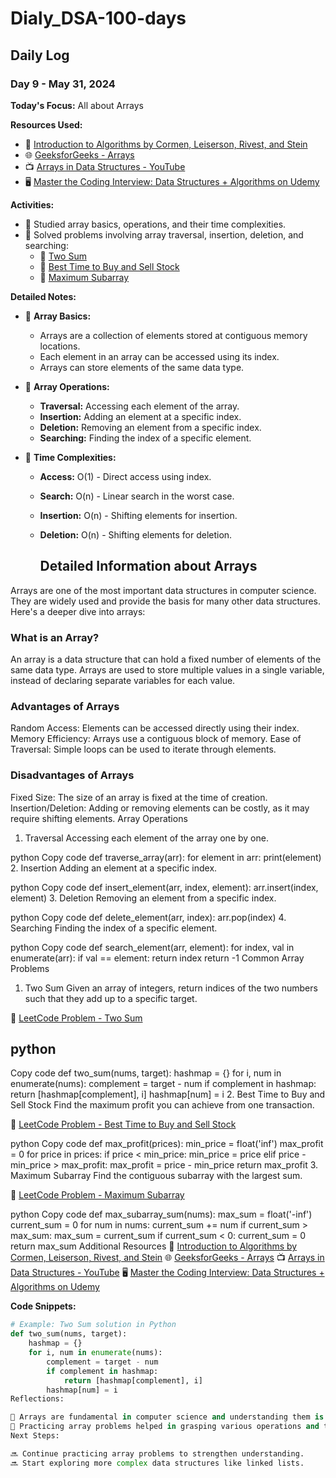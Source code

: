 # Dialy_DSA-100-days

## Daily Log

### Day 9 - May 31, 2024

**Today's Focus:** All about Arrays

**Resources Used:**
- 📖 <a href="https://www.amazon.com/Introduction-Algorithms-3rd-MIT-Press/dp/0262033844">Introduction to Algorithms by Cormen, Leiserson, Rivest, and Stein</a>
- 🌐 <a href="https://www.geeksforgeeks.org/array-data-structure/">GeeksforGeeks - Arrays</a>
- 📺 <a href="https://www.youtube.com/watch?v=0JUN9aDxVmI">Arrays in Data Structures - YouTube</a>
- 🖥️ <a href="https://www.udemy.com/course/master-the-coding-interview-data-structures-algorithms/">Master the Coding Interview: Data Structures + Algorithms on Udemy</a>

**Activities:**
- 📝 Studied array basics, operations, and their time complexities.
- 📌 Solved problems involving array traversal, insertion, deletion, and searching:
  - 🔗 <a href="https://leetcode.com/problems/two-sum/">Two Sum</a>
  - 🔗 <a href="https://leetcode.com/problems/best-time-to-buy-and-sell-stock/">Best Time to Buy and Sell Stock</a>
  - 🔗 <a href="https://leetcode.com/problems/maximum-subarray/">Maximum Subarray</a>

**Detailed Notes:**
- 📝 **Array Basics:**
  - Arrays are a collection of elements stored at contiguous memory locations.
  - Each element in an array can be accessed using its index.
  - Arrays can store elements of the same data type.

- 📝 **Array Operations:**
  - **Traversal:** Accessing each element of the array.
  - **Insertion:** Adding an element at a specific index.
  - **Deletion:** Removing an element from a specific index.
  - **Searching:** Finding the index of a specific element.

- 📝 **Time Complexities:**
  - **Access:** O(1) - Direct access using index.
  - **Search:** O(n) - Linear search in the worst case.
  - **Insertion:** O(n) - Shifting elements for insertion.
  - **Deletion:** O(n) - Shifting elements for deletion.

    ## Detailed Information about Arrays
Arrays are one of the most important data structures in computer science. They are widely used and provide the basis for many other data structures. Here's a deeper dive into arrays:

### What is an Array?
An array is a data structure that can hold a fixed number of elements of the same data type. Arrays are used to store multiple values in a single variable, instead of declaring separate variables for each value.

### Advantages of Arrays
Random Access: Elements can be accessed directly using their index.
Memory Efficiency: Arrays use a contiguous block of memory.
Ease of Traversal: Simple loops can be used to iterate through elements.
### Disadvantages of Arrays
Fixed Size: The size of an array is fixed at the time of creation.
Insertion/Deletion: Adding or removing elements can be costly, as it may require shifting elements.
Array Operations
1. Traversal
Accessing each element of the array one by one.

python
Copy code
def traverse_array(arr):
    for element in arr:
        print(element)
2. Insertion
Adding an element at a specific index.

python
Copy code
def insert_element(arr, index, element):
    arr.insert(index, element)
3. Deletion
Removing an element from a specific index.

python
Copy code
def delete_element(arr, index):
    arr.pop(index)
4. Searching
Finding the index of a specific element.

python
Copy code
def search_element(arr, element):
    for index, val in enumerate(arr):
        if val == element:
            return index
    return -1
Common Array Problems
1. Two Sum
Given an array of integers, return indices of the two numbers such that they add up to a specific target.

🔗 <a href="https://leetcode.com/problems/two-sum/">LeetCode Problem - Two Sum</a>

## python
Copy code
def two_sum(nums, target):
    hashmap = {}
    for i, num in enumerate(nums):
        complement = target - num
        if complement in hashmap:
            return [hashmap[complement], i]
        hashmap[num] = i
2. Best Time to Buy and Sell Stock
Find the maximum profit you can achieve from one transaction.

🔗 <a href="https://leetcode.com/problems/best-time-to-buy-and-sell-stock/">LeetCode Problem - Best Time to Buy and Sell Stock</a>

python
Copy code
def max_profit(prices):
    min_price = float('inf')
    max_profit = 0
    for price in prices:
        if price < min_price:
            min_price = price
        elif price - min_price > max_profit:
            max_profit = price - min_price
    return max_profit
3. Maximum Subarray
Find the contiguous subarray with the largest sum.

🔗 <a href="https://leetcode.com/problems/maximum-subarray/">LeetCode Problem - Maximum Subarray</a>

python
Copy code
def max_subarray_sum(nums):
    max_sum = float('-inf')
    current_sum = 0
    for num in nums:
        current_sum += num
        if current_sum > max_sum:
            max_sum = current_sum
        if current_sum < 0:
            current_sum = 0
    return max_sum
Additional Resources
📖 <a href="https://www.amazon.com/Introduction-Algorithms-3rd-MIT-Press/dp/0262033844">Introduction to Algorithms by Cormen, Leiserson, Rivest, and Stein</a>
🌐 <a href="https://www.geeksforgeeks.org/array-data-structure/">GeeksforGeeks - Arrays</a>
📺 <a href="https://www.youtube.com/watch?v=0JUN9aDxVmI">Arrays in Data Structures - YouTube</a>
🖥️ <a href="https://www.udemy.com/course/master-the-coding-interview-data-structures-algorithms/">Master the Coding Interview: Data Structures + Algorithms on Udemy</a>

**Code Snippets:**
```python
# Example: Two Sum solution in Python
def two_sum(nums, target):
    hashmap = {}
    for i, num in enumerate(nums):
        complement = target - num
        if complement in hashmap:
            return [hashmap[complement], i]
        hashmap[num] = i
Reflections:

🤔 Arrays are fundamental in computer science and understanding them is crucial for more advanced data structures.
🚀 Practicing array problems helped in grasping various operations and their complexities.
Next Steps:

🔜 Continue practicing array problems to strengthen understanding.
🔜 Start exploring more complex data structures like linked lists.


